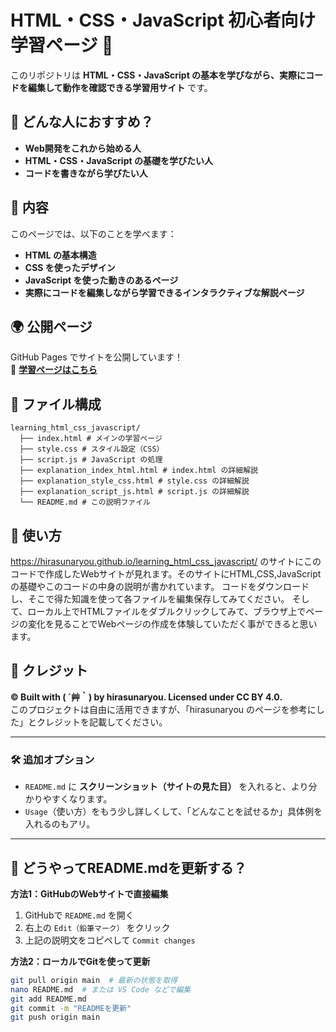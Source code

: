 # HTML・CSS・JavaScript 初心者向け学習ページ 🚀

このリポジトリは **HTML・CSS・JavaScript の基本を学びながら、実際にコードを編集して動作を確認できる学習用サイト** です。

## 🔹 どんな人におすすめ？
- **Web開発をこれから始める人**
- **HTML・CSS・JavaScript の基礎を学びたい人**
- **コードを書きながら学びたい人**

## 📖 内容
このページでは、以下のことを学べます：
- **HTML の基本構造**
- **CSS を使ったデザイン**
- **JavaScript を使った動きのあるページ**
- **実際にコードを編集しながら学習できるインタラクティブな解説ページ**

## 🌍 公開ページ
GitHub Pages でサイトを公開しています！  
📌 **[学習ページはこちら](https://hirasunaryou.github.io/learning_html_css_javascript/)**

## 📂 ファイル構成
```
learning_html_css_javascript/  
  ├── index.html # メインの学習ページ
  ├── style.css # スタイル設定（CSS）
  ├── script.js # JavaScript の処理
  ├── explanation_index_html.html # index.html の詳細解説
  ├── explanation_style_css.html # style.css の詳細解説
  ├── explanation_script_js.html # script.js の詳細解説
  └── README.md # この説明ファイル
```

## 🔄 使い方
https://hirasunaryou.github.io/learning_html_css_javascript/
のサイトにこのコードで作成したWebサイトが見れます。そのサイトにHTML,CSS,JavaScriptの基礎やこのコードの中身の説明が書かれています。
コードをダウンロードし、そこで得た知識を使って各ファイルを編集保存してみてください。
そして、ローカル上でHTMLファイルをダブルクリックしてみて、ブラウザ上でページの変化を見ることでWebページの作成を体験していただく事ができると思います。

## 📝 クレジット
**© Built with ( ´艸｀) by hirasunaryou. Licensed under CC BY 4.0.**  
このプロジェクトは自由に活用できますが、「hirasunaryou のページを参考にした」とクレジットを記載してください。

---

### **🛠 追加オプション**
- `README.md` に **スクリーンショット（サイトの見た目）** を入れると、より分かりやすくなります。
- `Usage`（使い方）をもう少し詳しくして、「どんなことを試せるか」具体例を入れるのもアリ。

---

## **🚀 どうやってREADME.mdを更新する？**
**方法1：GitHubのWebサイトで直接編集**
1. GitHubで `README.md` を開く
2. 右上の `Edit（鉛筆マーク）` をクリック
3. 上記の説明文をコピペして `Commit changes`

**方法2：ローカルでGitを使って更新**
```bash
git pull origin main  # 最新の状態を取得
nano README.md  # または VS Code などで編集
git add README.md
git commit -m "READMEを更新"
git push origin main
